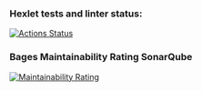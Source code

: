 ### Hexlet tests and linter status:

[![Actions Status](https://github.com/GalinaBagram1987/frontend-project-11/actions/workflows/hexlet-check.yml/badge.svg)](https://github.com/GalinaBagram1987/frontend-project-11/actions)

### Bages Maintainability Rating SonarQube

[![Maintainability Rating](https://sonarcloud.io/api/project_badges/measure?project=GalinaBagram1987_frontend-project-11&metric=sqale_rating)](https://sonarcloud.io/summary/new_code?id=GalinaBagram1987_frontend-project-11)

